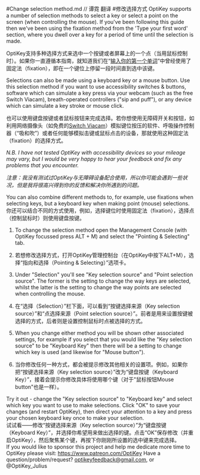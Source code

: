 #Change selection method.md // 谭霓 翻译
#修改选择方式
OptiKey supports a number of selection methods to select a key or select a point on the screen (when controlling the mouse). If you've been following this guide then we've been using the fixation method from the 'Type your first word' section, where you dwell over a key for a period of time until the selection is made.  

OptiKey支持多种选择方式来选中一个按键或者屏幕上的一个点（当用鼠标控制时）。如果你一直遵循本指南，就知道我们在“[输入你的第一个单词](https://github.com/JuliusSweetland/OptiKey/wiki/User-Guide#type-your-first-word)”中曾经使用了固定法（fixation），即在一个键位上停留一段时间直到选中该键。

Selections can also be made using a keyboard key or a mouse button. Use this selection method if you want to use accessibility switches & buttons, software which can simulate a key press via your webcam (such as the free Switch Viacam), breath-operated controllers ("sip and puff"), or any device which can simulate a key stroke or mouse click.  

也可以使用键盘按键或者鼠标按钮来完成选择。若你想使用无障碍开关和按钮，如利用网络摄像头（如免费的[Switch Viacam](http://sviacam.sourceforge.net/)）模拟键位按压的软件、呼吸操作控制器（“吸和吹”）或者任何能够模拟击键或鼠标点击的设备，那就使用这种固定法（fixation）的选择方式。

*N.B. I have not tested OptiKey with accessibility devices so your mileage may vary, but I would be very happy to hear your feedback and fix any problems that you encounter.*  

*注意：我没有测试过OptiKey与无障碍设备配合使用，所以你可能会遇到一些状况，但是我将很高兴得到你的反馈和解决你所遇到的问题。*

You can also combine different methods to, for example, use fixations when selecting keys, but a keyboard key when making point (mouse) selections.  
你还可以结合不同的方式使用，例如，选择键位时使用固定法（fixation），选择点（控制鼠标时）则使用键盘按键。

  1. To change the selection method open the Management Console (with OptiKey focussed press ALT + M) and select the "Pointing & Selecting" tab.  
  1. 若想修改选择方式，打开OptiKey管理控制台（在OptiKey中按下ALT+M），选择“指向和选择（Pointing & Selecting）”选项卡。

  2. Under "Selection" you'll see "Key selection source" and "Point selection source". The former is the setting to change the way keys are selected, whilst the latter is the setting to change the way points are selected when controlling the mouse.  
  2. 在“选择（Selection）”栏下面，可以看到“按键选择来源（Key selection source）”和“点选择来源（Point selection source）”。前者是用来设置按键被选择的方式，后者则是设置控制鼠标时点被选择的方式。

  3. When you change either method you will be shown other associated settings, for example if you select that you would like the "Key selection source" to be "Keyboard Key" then there will be a setting to change which key is used (and likewise for "Mouse button").  
  3. 当你修改任何一种方式，都会被提示修改其他相关的设置项。例如，如果你把“按键选择来源（Key selection source）”改为“键盘按键（Keyboard Key）”，接着会提示你修改具体将使用哪个键（对于"鼠标按钮Mouse button"也是一样）。

Try it out - change the "Key selection source" to "Keyboard key" and select which key you want to use to make selections. Click "OK" to save your changes (and restart OptiKey), then direct your attention to a key and press your chosen keyboard key once to make your selection.  
试试看——修改“按键选择来源（Key selection source）”为“键盘按键（Keyboard Key）”，并选择你希望用来做出选择的键。点击“OK”保存修改（并重启OptiKey），然后聚焦某个键，再按下你刚刚所设置的选中键来完成选择。  
If you would like to sponsor this project and help me dedicate more time to OptiKey please visit: https://www.patreon.com/OptiKey
Have a question/problem/request? optikeyfeedback@gmail.com, or @OptiKey_Julius


